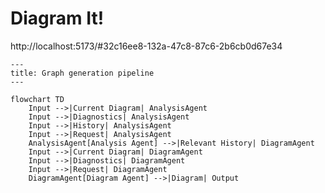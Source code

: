 # Diagram It!

http://localhost:5173/#32c16ee8-132a-47c8-87c6-2b6cb0d67e34

```mermaid
---
title: Graph generation pipeline
---

flowchart TD
    Input -->|Current Diagram| AnalysisAgent
    Input -->|Diagnostics| AnalysisAgent
    Input -->|History| AnalysisAgent
    Input -->|Request| AnalysisAgent
    AnalysisAgent[Analysis Agent] -->|Relevant History| DiagramAgent
    Input -->|Current Diagram| DiagramAgent
    Input -->|Diagnostics| DiagramAgent
    Input -->|Request| DiagramAgent
    DiagramAgent[Diagram Agent] -->|Diagram| Output
```
